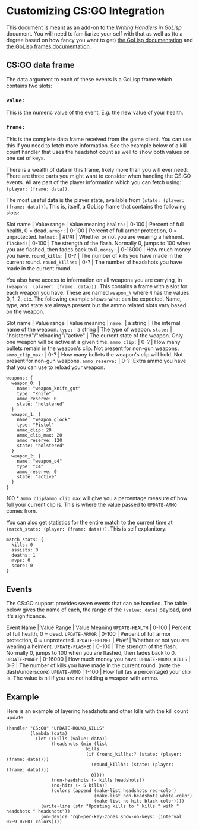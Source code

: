 # Customizing CS:GO Integration #

This document is meant as an add-on to the *Writing Handlers in GoLisp* document. You will need to familiarize your self with that as well as (to a degree based on how fancy you want to get) [the GoLisp documentation][golisp documentation] and [the GoLisp frames documentation][golisp frames].

## CS:GO data frame ##

The data argument to each of these events is a GoLisp frame which contains two slots:

### `value:` ###

This is the numeric value of the event, E.g. the new value of your health.

### `frame:` ###

This is the complete data frame received from the game client.  You can use this if you need to fetch more information. See the example below of a kill count handler that uses the headshot count as well to show both values on one set of keys.

There is a wealth of data in this frame, likely more than you will ever need. There are three parts you might want to consider when handling the CS:GO events. All are part of the player information which you can fetch using: `(player: (frame: data))`.

The most useful data is the player state, available from `(state: (player: (frame: data)))`. This is, itself, a GoLisp frame that contains the following slots:

Slot name | Value range | Value meaning
`health:` | 0-100 | Percent of full health, 0 = dead.
`armor:` | 0-100 | Percent of full armor protection, 0 = unprotected.
`helmet:` | #t/#f | Whether or not you are wearing a helment.
`flashed:` | 0-100 | The strength of the flash. Normally 0, jumps to 100 when you are flashed, then fades back to 0.
`money:` | 0-16000 | How much money you have.
`round_kills:` | 0-? | The number of kills you have made in the current round.
`round_killhs:` | 0-? | The number of headshots you have made in the current round.

You also have access to information on all weapons you are carrying, in `(weapons: (player: (frame: data)))`.  This contains a frame with a slot for each weapon you have. These are named `weapon_N` where `N` has the values 0, 1, 2, etc. The following example shows what can be expected. Name, type, and state are always present but the ammo related slots vary based on the weapon.

Slot name | Value range | Value meaning |
`name:` | a string | The internal name of the weapon.
`type:` | a string | The type of weapon.
`state:` | "holstered"/"reloading"/"active" | The current state of the weapon. Only one weapon will be active at a given time.
`ammo_clip:` | 0-? | How many bullets remain in the weapon's clip. Not present for non-gun weapons.
`ammo_clip_max:` | 0-? | How many bullets the weapon's clip will hold. Not present for non-gun weapons.
`ammo_reserve:` | 0-? |Extra ammo you have that you can use to reload your weapon.

    weapons: {
      weapon_0: {
        name: "weapon_knife_gut"
        type: "Knife"
        ammo_reserve: 0
        state: "holstered"
      }
      weapon_1: {
        name: "weapon_glock"
        type: "Pistol"
        ammo_clip: 20
        ammo_clip_max: 20
        ammo_reserve: 120
        state: "holstered"
      }
      weapon_2: {
        name: "weapon_c4"
        type: "C4"
        ammo_reserve: 0
        state: "active"
      }
    }

100 * `ammo_clip`/`ammo_clip_max` will give you a percentage measure of how full your current clip is. This is where the value passed to `UPDATE-AMMO` comes from.

You can also get statistics for the entire match to the current time at `(match_stats: (player: (frame: data)))`. This is self explanitory:

    match_stats: {
      kills: 0
      assists: 0
      deaths: 1
      mvps: 0
      score: 0
    }


## Events ##

The CS:GO support provides seven events that can be handled. The table below gives the name of each, the range of the `(value: data)` payload, and it's significance.

Event Name | Value Range | Value Meaning
`UPDATE-HEALTH` | 0-100 | Percent of full health, 0 = dead.
`UPDATE-ARMOR` | 0-100 | Percent of full armor protection, 0 = unprotected.
`UPDATE-HELMET` | #t/#f | Whether or not you are wearing a helment.
`UPDATE-FLASHED` | 0-100 | The strength of the flash. Normally 0, jumps to 100 when you are flashed, then fades back to 0.
`UPDATE-MONEY` | 0-16000 | How much money you have.
`UPDATE-ROUND_KILLS` | 0-? | The number of kills you have made in the current round. (note the dash/underscore)
`UPDATE-AMMO` | 1-100 | How full (as a percentage) your clip is. The value is nil if you are not holding a weapon with ammo.

## Example ##

Here is an example of layering headshots and other kills with the kill count update.

    (handler "CS:GO" "UPDATE-ROUND_KILLS"
             (lambda (data)
               (let ((kills (value: data))
                     (headshots (min (list
                                  kills 
                                  (if (round_killhs:? (state: (player: (frame: data))))
                                    (round_killhs: (state: (player: (frame: data))))
                                    0))))
                     (non-headshots (- kills headshots))
                     (no-hits (- 5 kills))
                     (colors (append (make-list headshots red-color)
                                     (make-list non-headshots white-color)
                                     (make-list no-hits black-color))))
                 (write-line (str "Updating kills to " kills " with " headshots " headshots"))
                 (on-device 'rgb-per-key-zones show-on-keys: (interval 0xE9 0xED) colors))))


[golisp documentation]: http://techblog.steelseries.com/golisp/documents.html
[golisp frames]: http://techblog.steelseries.com/2014/10/15/golisp-frames.html

